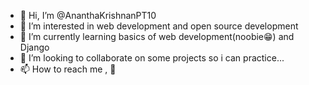 - 👋 Hi, I’m @AnanthaKrishnanPT10
- 👀 I’m interested in  web development and open source development
- 🌱 I’m currently learning basics of web development(noobie😁) and Django
- 💞️ I’m looking to collaborate on some projects so i can practice...
- 📫 How to reach me , 🥲

<!---
AnanthaKrishnanPT10/AnanthaKrishnanPT10 is a ✨ special ✨ repository because its `README.md` (this file) appears on your GitHub profile.
You can click the Preview link to take a look at your changes.
--->
